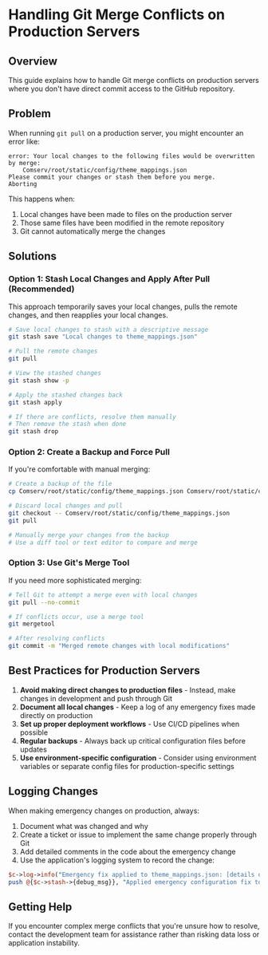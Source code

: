 # Handling Git Merge Conflicts on Production Servers

## Overview

This guide explains how to handle Git merge conflicts on production servers where you don't have direct commit access to the GitHub repository.

## Problem

When running `git pull` on a production server, you might encounter an error like:

```
error: Your local changes to the following files would be overwritten by merge:
    Comserv/root/static/config/theme_mappings.json
Please commit your changes or stash them before you merge.
Aborting
```

This happens when:
1. Local changes have been made to files on the production server
2. Those same files have been modified in the remote repository
3. Git cannot automatically merge the changes

## Solutions

### Option 1: Stash Local Changes and Apply After Pull (Recommended)

This approach temporarily saves your local changes, pulls the remote changes, and then reapplies your local changes.

```bash
# Save local changes to stash with a descriptive message
git stash save "Local changes to theme_mappings.json"

# Pull the remote changes
git pull

# View the stashed changes
git stash show -p

# Apply the stashed changes back
git stash apply

# If there are conflicts, resolve them manually
# Then remove the stash when done
git stash drop
```

### Option 2: Create a Backup and Force Pull

If you're comfortable with manual merging:

```bash
# Create a backup of the file
cp Comserv/root/static/config/theme_mappings.json Comserv/root/static/config/theme_mappings.json.bak

# Discard local changes and pull
git checkout -- Comserv/root/static/config/theme_mappings.json
git pull

# Manually merge your changes from the backup
# Use a diff tool or text editor to compare and merge
```

### Option 3: Use Git's Merge Tool

If you need more sophisticated merging:

```bash
# Tell Git to attempt a merge even with local changes
git pull --no-commit

# If conflicts occur, use a merge tool
git mergetool

# After resolving conflicts
git commit -m "Merged remote changes with local modifications"
```

## Best Practices for Production Servers

1. **Avoid making direct changes to production files** - Instead, make changes in development and push through Git
2. **Document all local changes** - Keep a log of any emergency fixes made directly on production
3. **Set up proper deployment workflows** - Use CI/CD pipelines when possible
4. **Regular backups** - Always back up critical configuration files before updates
5. **Use environment-specific configuration** - Consider using environment variables or separate config files for production-specific settings

## Logging Changes

When making emergency changes on production, always:

1. Document what was changed and why
2. Create a ticket or issue to implement the same change properly through Git
3. Add detailed comments in the code about the emergency change
4. Use the application's logging system to record the change:

```perl
$c->log->info("Emergency fix applied to theme_mappings.json: [details of change]");
push @{$c->stash->{debug_msg}}, "Applied emergency configuration fix to theme mappings";
```

## Getting Help

If you encounter complex merge conflicts that you're unsure how to resolve, contact the development team for assistance rather than risking data loss or application instability.